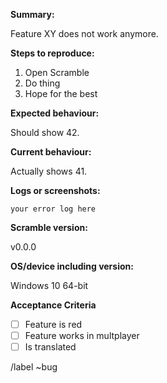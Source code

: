 <!-- Please search existing issues for potential duplicates before filing yours:
https://gitlab.com/ScrambleSim/Scramble/issues?scope=all&utf8=%E2%9C%93&state=all&label_name[]=bug
-->

**Summary:**
<!-- summarize the bug encountered concisely-->
Feature XY does not work anymore.

**Steps to reproduce:**
<!-- how can one reproduce the issue-->
1.  Open Scramble
2.  Do thing
3.  Hope for the best

**Expected behaviour:**
<!-- what did you expect to happen-->
Should show 42.

**Current behaviour:**
<!-- what is happening currently-->
Actually shows 41.

**Logs or screenshots:**
```
your error log here
```

**Scramble version:**
<!-- Specify commit hash if non-official. -->
v0.0.0

**OS/device including version:**
<!-- Specify GPU model and drivers if graphics-related. -->
Windows 10 64-bit

**Acceptance Criteria**
<!-- What is required for users to accept this story? Edit below if applicable -->
* [ ] Feature is red
* [ ] Feature works in multplayer
* [ ] Is translated

<!------------- DO NOT REMOVE LINES BELOW -------------->
/label ~bug
<!------------- DO NOT REMOVE LINES ABOVE -------------->

